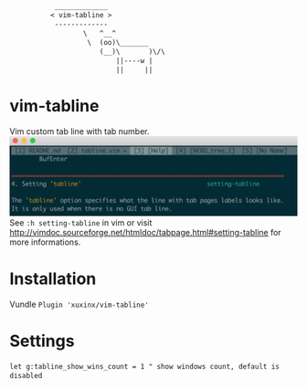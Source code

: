 ```
           _____________
          < vim-tabline >
           -------------
                  \   ^__^
                   \  (oo)\_______
                      (__)\       )\/\
                          ||----w |
                          ||     ||
```
# vim-tabline
Vim custom tab line with tab number.  
![vim-tabline](_assets/tabline.png)  
See `:h setting-tabline` in vim or visit http://vimdoc.sourceforge.net/htmldoc/tabpage.html#setting-tabline for more informations.
# Installation
Vundle `Plugin 'xuxinx/vim-tabline'`
# Settings
```vim
let g:tabline_show_wins_count = 1 " show windows count, default is disabled
```
